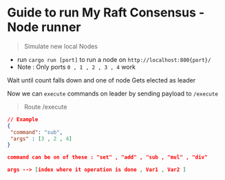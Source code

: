 # Guide to run My Raft Consensus - Node runner

> Simulate new local Nodes

- run `cargo run [port]` to run a node on `http://localhost:800{port}/`
- Note : Only ports `0 , 1 , 2 , 3 , 4` work

Wait until count falls down and one of node Gets elected as leader

Now we can `execute` commands on leader by sending payload to `/execute`

> Route /execute

```json
// Example
{
 "command": "sub",
 "args" : [3 , 2 , 4]
}

command can be on of these : "set" , "add" , "sub , "mul" , "div"

args --> [index where it operation is done , Var1 , Var2 ]
```
